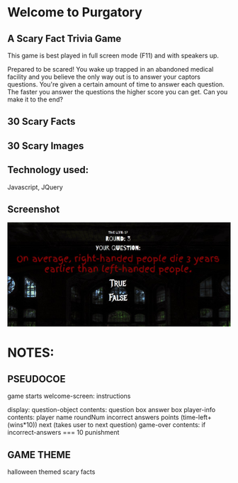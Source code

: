 

# Welcome to Purgatory
## A Scary Fact Trivia Game
This game is best played in full screen mode (F11) and with speakers up.

Prepared to be scared! You wake up trapped in an abandoned medical facility and you believe the only way out is to answer your captors questions.
You're given a certain amount of time to answer each question. The faster you answer the questions the higher score you can get. 
Can you make it to the end? 

## 30 Scary Facts
## 30 Scary Images

## Technology used:
Javascript, JQuery

## Screenshot
<img src="./assets/imgs/screenshot.jpg">


# NOTES:


## PSEUDOCOE
game starts
welcome-screen:
	instructions

display:
	question-object contents:
		question box
		answer box
	player-info contents:
		player name
		roundNum
		incorrect answers
		points (time-left+(wins*10))
		next (takes user to next question)
	game-over contents:
		if incorrect-answers === 10
		punishment

## GAME THEME
halloween themed scary facts





